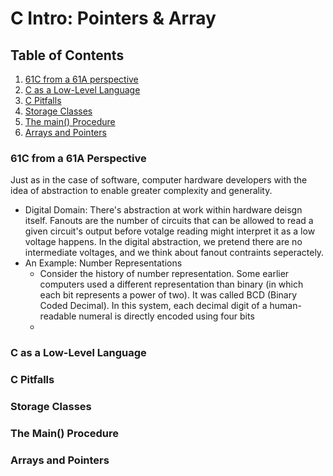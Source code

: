# C Intro: Pointers & Array

## Table of Contents 
   1. [61C from a 61A perspective](#first)
   2. [C as a Low-Level Language](#second)
   3. [C Pitfalls](#third)
   4. [Storage Classes](#fourth)
   5. [The main() Procedure](#fifth)
   6. [Arrays and Pointers](#sixth) 

### <a name = "first"></a>61C from a 61A Perspective
Just as in the case of software, computer hardware developers with the idea of abstraction to enable greater complexity and generality. 
- Digital Domain: There's abstraction at work within hardware deisgn itself. Fanouts are the number of circuits that can be allowed to read a given circuit's output before votalge reading might interpret it as a low voltage happens. In the digital abstraction, we pretend there are no intermediate voltages, and we think about fanout contraints seperactely. 
- An Example: Number Representations 
  - Consider the history of number representation. Some earlier computers used a different representation than binary (in which each bit represents a power of two). It was called BCD (Binary Coded Decimal). In this system, each decimal digit of a human-readable numeral is directly encoded using four bits 
  - 

### <a name = "second"></a>C as a Low-Level Language 


### <a name = "third"></a>C Pitfalls

### <a name = "fourth"></a>Storage Classes 

### <a name = "fifth"></a>The Main() Procedure

### <a name = "sixth"></a>Arrays and Pointers
